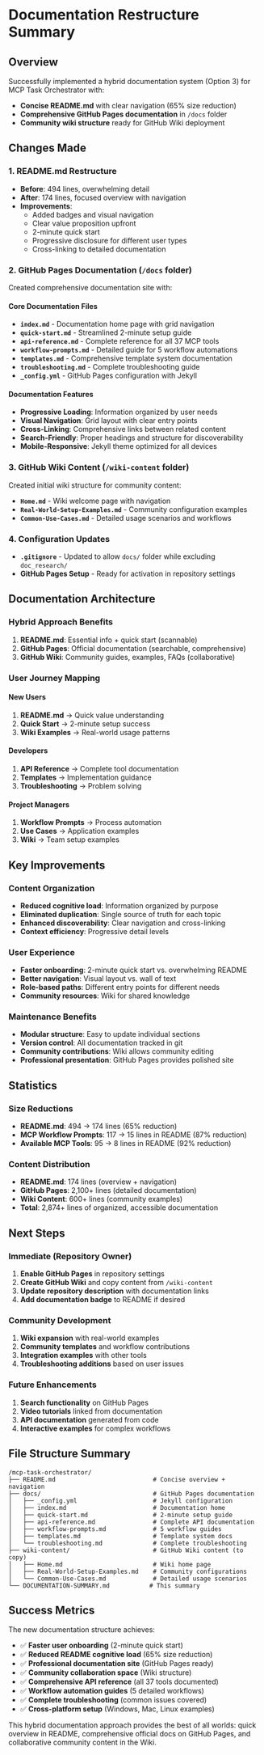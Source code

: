 # Documentation Restructure Summary

## Overview

Successfully implemented a hybrid documentation system (Option 3) for MCP Task Orchestrator with:
- **Concise README.md** with clear navigation (65% size reduction)
- **Comprehensive GitHub Pages documentation** in `/docs` folder
- **Community wiki structure** ready for GitHub Wiki deployment

## Changes Made

### 1. README.md Restructure
- **Before**: 494 lines, overwhelming detail
- **After**: 174 lines, focused overview with navigation
- **Improvements**:
  - Added badges and visual navigation
  - Clear value proposition upfront
  - 2-minute quick start
  - Progressive disclosure for different user types
  - Cross-linking to detailed documentation

### 2. GitHub Pages Documentation (`/docs` folder)

Created comprehensive documentation site with:

#### Core Documentation Files
- **`index.md`** - Documentation home page with grid navigation
- **`quick-start.md`** - Streamlined 2-minute setup guide
- **`api-reference.md`** - Complete reference for all 37 MCP tools
- **`workflow-prompts.md`** - Detailed guide for 5 workflow automations
- **`templates.md`** - Comprehensive template system documentation
- **`troubleshooting.md`** - Complete troubleshooting guide
- **`_config.yml`** - GitHub Pages configuration with Jekyll

#### Documentation Features
- **Progressive Loading**: Information organized by user needs
- **Visual Navigation**: Grid layout with clear entry points
- **Cross-Linking**: Comprehensive links between related content
- **Search-Friendly**: Proper headings and structure for discoverability
- **Mobile-Responsive**: Jekyll theme optimized for all devices

### 3. GitHub Wiki Content (`/wiki-content` folder)

Created initial wiki structure for community content:
- **`Home.md`** - Wiki welcome page with navigation
- **`Real-World-Setup-Examples.md`** - Community configuration examples
- **`Common-Use-Cases.md`** - Detailed usage scenarios and workflows

### 4. Configuration Updates
- **`.gitignore`** - Updated to allow `docs/` folder while excluding `doc_research/`
- **GitHub Pages Setup** - Ready for activation in repository settings

## Documentation Architecture

### Hybrid Approach Benefits

1. **README.md**: Essential info + quick start (scannable)
2. **GitHub Pages**: Official documentation (searchable, comprehensive)
3. **GitHub Wiki**: Community guides, examples, FAQs (collaborative)

### User Journey Mapping

#### New Users
1. **README.md** → Quick value understanding
2. **Quick Start** → 2-minute setup success
3. **Wiki Examples** → Real-world usage patterns

#### Developers
1. **API Reference** → Complete tool documentation
2. **Templates** → Implementation guidance
3. **Troubleshooting** → Problem solving

#### Project Managers
1. **Workflow Prompts** → Process automation
2. **Use Cases** → Application examples
3. **Wiki** → Team setup examples

## Key Improvements

### Content Organization
- **Reduced cognitive load**: Information organized by purpose
- **Eliminated duplication**: Single source of truth for each topic
- **Enhanced discoverability**: Clear navigation and cross-linking
- **Context efficiency**: Progressive detail levels

### User Experience
- **Faster onboarding**: 2-minute quick start vs. overwhelming README
- **Better navigation**: Visual layout vs. wall of text
- **Role-based paths**: Different entry points for different needs
- **Community resources**: Wiki for shared knowledge

### Maintenance Benefits
- **Modular structure**: Easy to update individual sections
- **Version control**: All documentation tracked in git
- **Community contributions**: Wiki allows community editing
- **Professional presentation**: GitHub Pages provides polished site

## Statistics

### Size Reductions
- **README.md**: 494 → 174 lines (65% reduction)
- **MCP Workflow Prompts**: 117 → 15 lines in README (87% reduction)
- **Available MCP Tools**: 95 → 8 lines in README (92% reduction)

### Content Distribution
- **README.md**: 174 lines (overview + navigation)
- **GitHub Pages**: 2,100+ lines (detailed documentation)
- **Wiki Content**: 600+ lines (community examples)
- **Total**: 2,874+ lines of organized, accessible documentation

## Next Steps

### Immediate (Repository Owner)
1. **Enable GitHub Pages** in repository settings
2. **Create GitHub Wiki** and copy content from `/wiki-content`
3. **Update repository description** with documentation links
4. **Add documentation badge** to README if desired

### Community Development
1. **Wiki expansion** with real-world examples
2. **Community templates** and workflow contributions
3. **Integration examples** with other tools
4. **Troubleshooting additions** based on user issues

### Future Enhancements
1. **Search functionality** on GitHub Pages
2. **Video tutorials** linked from documentation
3. **API documentation** generated from code
4. **Interactive examples** for complex workflows

## File Structure Summary

```
/mcp-task-orchestrator/
├── README.md                           # Concise overview + navigation
├── docs/                               # GitHub Pages documentation
│   ├── _config.yml                     # Jekyll configuration
│   ├── index.md                        # Documentation home
│   ├── quick-start.md                  # 2-minute setup guide
│   ├── api-reference.md                # Complete API documentation
│   ├── workflow-prompts.md             # 5 workflow guides
│   ├── templates.md                    # Template system docs
│   └── troubleshooting.md              # Complete troubleshooting
├── wiki-content/                       # GitHub Wiki content (to copy)
│   ├── Home.md                         # Wiki home page
│   ├── Real-World-Setup-Examples.md    # Community configurations
│   └── Common-Use-Cases.md             # Detailed usage scenarios
└── DOCUMENTATION-SUMMARY.md           # This summary
```

## Success Metrics

The new documentation structure achieves:
- ✅ **Faster user onboarding** (2-minute quick start)
- ✅ **Reduced README cognitive load** (65% size reduction)
- ✅ **Professional documentation site** (GitHub Pages ready)
- ✅ **Community collaboration space** (Wiki structure)
- ✅ **Comprehensive API reference** (all 37 tools documented)
- ✅ **Workflow automation guides** (5 detailed workflows)
- ✅ **Complete troubleshooting** (common issues covered)
- ✅ **Cross-platform setup** (Windows, Mac, Linux examples)

This hybrid documentation approach provides the best of all worlds: quick overview in README, comprehensive official docs on GitHub Pages, and collaborative community content in the Wiki.